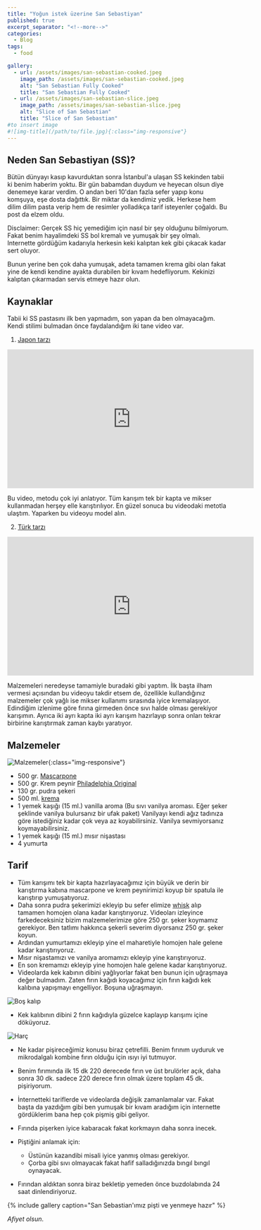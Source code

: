 ```yaml
---
title: "Yoğun istek üzerine San Sebastiyan"
published: true
excerpt_separator: "<!--more-->"
categories:
  - Blog
tags:
  - food

gallery:
  - url: /assets/images/san-sebastian-cooked.jpeg
    image_path: /assets/images/san-sebastian-cooked.jpeg
    alt: "San Sebastian Fully Cooked"
    title: "San Sebastian Fully Cooked"
  - url: /assets/images/san-sebastian-slice.jpeg
    image_path: /assets/images/san-sebastian-slice.jpeg
    alt: "Slice of San Sebastian"
    title: "Slice of San Sebastian"
#to insert image 
#![img-title](/path/to/file.jpg){:class="img-responsive"}
---
```


## Neden San Sebastiyan (SS)? 
Bütün dünyayı kasıp kavurduktan sonra İstanbul'a ulaşan SS kekinden tabii ki benim haberim yoktu. Bir gün babamdan duydum ve heyecan olsun diye denemeye karar verdim. O andan beri 10'dan fazla sefer yapıp konu komşuya, eşe dosta dağıttık. Bir miktar da kendimiz yedik. Herkese hem dilim dilim pasta verip hem de resimler yolladıkça tarif isteyenler çoğaldı. Bu post da elzem oldu. 

Disclaimer: Gerçek SS hiç yemediğim için nasıl bir şey olduğunu bilmiyorum. Fakat benim hayalimdeki SS bol kremalı ve yumuşak bir şey olmalı. Internette gördüğüm kadarıyla herkesin keki kalıptan kek gibi çıkacak kadar sert oluyor. 

Bunun yerine ben çok daha yumuşak, adeta tamamen krema gibi olan fakat yine de kendi kendine ayakta durabilen bir kıvam hedefliyorum. Kekinizi kalıptan çıkarmadan servis etmeye hazır olun. 

## Kaynaklar 
Tabii ki SS pastasını ilk ben yapmadım, son yapan da ben olmayacağım. Kendi stilimi bulmadan önce faydalandığım iki tane video var. 
1. [Japon tarzı](https://www.youtube.com/watch?v=oNRFoTUe1t0) 
<iframe width="560" height="315" src="https://www.youtube.com/embed/oNRFoTUe1t0" frameborder="0" allow="accelerometer; autoplay; clipboard-write; encrypted-media; gyroscope; picture-in-picture" allowfullscreen></iframe>

Bu video, metodu çok iyi anlatıyor. Tüm karışım tek bir kapta ve mikser kullanmadan herşey elle karıştırılıyor. En güzel sonuca bu videodaki metotla ulaştım. Yaparken bu videoyu model alın. 

2. [Türk tarzı](https://youtu.be/gh3KnuKNbnA?t=475)
<iframe width="560" height="315" src="https://www.youtube.com/embed/gh3KnuKNbnA?start=479" frameborder="0" allow="accelerometer; autoplay; clipboard-write; encrypted-media; gyroscope; picture-in-picture" allowfullscreen></iframe>  
 
Malzemeleri neredeyse tamamiyle buradaki gibi yaptım. İlk başta ilham vermesi açısından bu videoyu takdir etsem de, özellikle kullandığınız malzemeler çok yağlı ise mikser kullanımı sırasında iyice kremalaşıyor. Edindiğim izlenime göre fırına girmeden önce sıvı halde olması gerekiyor karışımın. Ayrıca iki ayrı kapta iki ayrı karışım hazırlayıp sonra onları tekrar birbirine karıştırmak zaman kaybı yaratıyor. 
   
## Malzemeler 
![Malzemeler](/assets/images/san-sebastian-ingredients.jpeg){:class="img-responsive"}
* 500 gr. [Mascarpone](http://www.galbani.com/products.php)
* 500 gr. Krem peynir [Philadelphia Original](https://www.philadelphia.co.uk/products/philadelphia-original/philadelphia-original)
* 130 gr. pudra şekeri 
* 500 ml. [krema](https://www.ah.nl/producten/product/wi33705/ah-slagroom-voordeel) 
* 1 yemek kaşığı (15 ml.) vanilla aroma (Bu sıvı vanilya aroması. Eğer şeker şeklinde vanilya bulursanız bir ufak paket) Vanilyayı kendi ağız tadınıza göre istediğiniz kadar çok veya az koyabilirsiniz. Vanilya sevmiyorsanız koymayabilirsiniz. 
* 1 yemek kaşığı (15 ml.) mısır nişastası 
* 4 yumurta 

## Tarif 
* Tüm karışımı tek bir kapta hazırlayacağımız için büyük ve derin bir karıştırma kabına mascarpone ve krem peynirimizi koyup bir spatula ile karıştırıp yumuşatıyoruz. 
* Daha sonra pudra şekerimizi ekleyip bu sefer elimize [whisk](https://duckduckgo.com/?t=ffab&q=whisk&iax=images&ia=images) alıp tamamen homojen olana kadar karıştırıyoruz. Videoları izleyince farkedeceksiniz bizim malzemelerimize göre 250 gr. şeker koymamız gerekiyor. Ben tatlımı hakkınca şekerli severim diyorsanız 250 gr. şeker koyun. 
* Ardından yumurtamızı ekleyip yine el maharetiyle homojen hale gelene kadar karıştırıyoruz. 
* Mısır nişastamızı ve vanilya aromamızı ekleyip yine karıştırıyoruz. 
* En son kremamızı ekleyip yine homojen hale gelene kadar karıştırıyoruz. 
* Videolarda kek kabının dibini yağlıyorlar fakat ben bunun için uğraşmaya değer bulmadım. Zaten fırın kağıdı koyacağımız için fırın kağıdı kek kalıbına yapışmayı engelliyor. Boşuna uğraşmayın.
  
![Boş kalıp](/assets/images/san-sebastian-empty.jpeg)

* Kek kalıbının dibini 2 fırın kağıdıyla güzelce kaplayıp karışımı içine döküyoruz. 

![Harç](/assets/images/san-sebastian-not-cooked.jpeg)

* Ne kadar pişireceğimiz konusu biraz çetrefilli. Benim fırınım uyduruk ve mikrodalgalı kombine fırın olduğu için ısıyı iyi tutmuyor. 
* Benim fırımında ilk 15 dk 220 derecede fırın ve üst brulörler açık, daha sonra 30 dk. sadece 220 derece fırın olmak üzere toplam 45 dk. pişiriyorum. 

* İnternetteki tariflerde ve videolarda değişik zamanlamalar var. Fakat başta da yazdığım gibi ben yumuşak bir kıvam aradığım için internette gördüklerim bana hep çok pişmiş gibi geliyor. 
* Fırında pişerken iyice kabaracak fakat korkmayın daha sonra inecek. 
* Piştiğini anlamak için:
    *  Üstünün kazandibi misali iyice yanmış olması gerekiyor. 
    *  Çorba gibi sıvı olmayacak fakat hafif salladığınızda bıngıl bıngıl oynayacak. 
* Fırından aldıktan sonra biraz bekletip yemeden önce buzdolabında 24 saat dinlendiriyoruz. 


{% include gallery caption="San Sebastian'ımız pişti ve yenmeye hazır" %}

*Afiyet olsun*.

